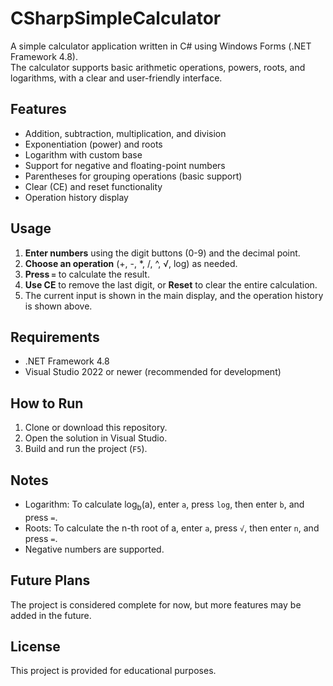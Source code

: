 # CSharpSimpleCalculator

A simple calculator application written in C# using Windows Forms (.NET Framework 4.8).  
The calculator supports basic arithmetic operations, powers, roots, and logarithms, with a clear and user-friendly interface.

## Features

- Addition, subtraction, multiplication, and division
- Exponentiation (power) and roots
- Logarithm with custom base
- Support for negative and floating-point numbers
- Parentheses for grouping operations (basic support)
- Clear (CE) and reset functionality
- Operation history display

## Usage

1. **Enter numbers** using the digit buttons (0-9) and the decimal point.
2. **Choose an operation** (+, -, *, /, ^, √, log) as needed.
3. **Press `=`** to calculate the result.
4. **Use CE** to remove the last digit, or **Reset** to clear the entire calculation.
5. The current input is shown in the main display, and the operation history is shown above.

## Requirements

- .NET Framework 4.8
- Visual Studio 2022 or newer (recommended for development)

## How to Run

1. Clone or download this repository.
2. Open the solution in Visual Studio.
3. Build and run the project (`F5`).

## Notes

- Logarithm: To calculate log<sub>b</sub>(a), enter `a`, press `log`, then enter `b`, and press `=`.
- Roots: To calculate the n-th root of a, enter `a`, press `√`, then enter `n`, and press `=`.
- Negative numbers are supported.

## Future Plans

The project is considered complete for now, but more features may be added in the future.


## License

This project is provided for educational purposes.
